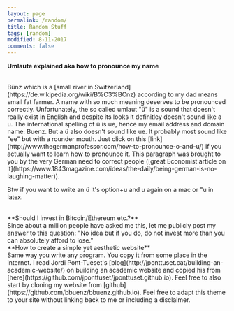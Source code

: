 ```yaml
---
layout: page
permalink: /random/
title: Random Stuff
tags: [random]
modified: 8-11-2017
comments: false
---
```


**Umlaute explained aka how to pronounce my name**

<br>
Bünz which is a [small river in Switzerland](https://de.wikipedia.org/wiki/B%C3%BCnz) according to my dad means small fat farmer. A name with so much meaning deserves to be pronounced correctly. Unfortunately, the so called umlaut "ü" is a sound that doesn't really exist in English and despite its looks it definitley doesn't sound like a u. The international spelling of ü is ue, hence my email address and domain name: Buenz. But a ü also doesn't sound like ue. It probably most sound like "ee" but
with a rounder mouth. Just click on this [link](http://www.thegermanprofessor.com/how-to-pronounce-o-and-u/) if you actually want to learn how to pronounce it. This paragraph was brought to you by the very German need to correct people ([great Economist article on it](https://www.1843magazine.com/ideas/the-daily/being-german-is-no-laughing-matter)).

Btw if you want to write an ü it's option+u and u again on a mac or \"u in latex.

<br>
**Should I invest in Bitcoin/Ethereum etc.?**

<br>
Since about a million people have asked me this, let me publicly post my answer to this question: "No idea but if you do, do not invest more than you can absolutely afford to lose."

<br>
**How to create a simple yet aesthetic website**

<br>
Same way you write any program. You copy it from some place in the internet. I read Jordi Pont-Tueset's [blog](http://jponttuset.cat/building-an-academic-website/) on building an academic website and copied his from [here](https://github.com/jponttuset/jponttuset.github.io). Feel free to also start by cloning my website from [github](https://github.com/bbuenz/bbuenz.github.io). Feel free to adapt this theme to your site without linking back to me or including a disclaimer.

